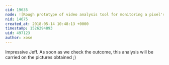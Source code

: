 ```yaml
---
cid: 19635
node: ![Rough prototype of video analysis tool for monitoring a pixel's brightness/color over time](../notes/warren/07-23-2017/rough-prototype-of-video-analysis-tool-for-monitoring-a-pixel)
nid: 14675
created_at: 2018-05-14 10:48:13 +0000
timestamp: 1526294893
uid: 497123
author: xose
---
```


Impressive Jeff. As soon as we check the outcome, this analysis will be carried on the pictures obtained ;)